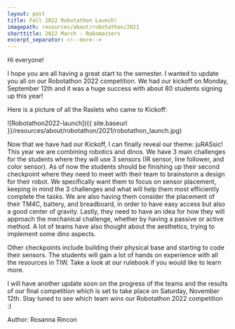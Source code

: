 ```yaml
---
layout: post
title: Fall 2022 Robotathon Launch!
imagepath: resources/about/robotathon/2021
shorttitle: 2022 March - Robomasters
excerpt_separator: <!--more-->
---
```


Hi everyone!

I hope you are all having a great start to the semester. I wanted to update you all on our Robotathon 2022 competition. We had our kickoff on Monday, September 12th and it was a huge success with about 80 students signing up this year! <!--more-->

Here is a picture of all the Raslets who came to Kickoff:

![Robotathon2022-launch]({{ site.baseurl }}/resources/about/robotathon/2021/robotathon_launch.jpg)


Now that we have had our Kickoff, I can finally reveal our theme: juRASsic! This year we are combining robotics and dinos. We have 3 main challenges for the students where they will use 3 sensors (IR sensor, line follower, and color sensor). As of now the students should be finishing up their second checkpoint where they need to meet with their team to brainstorm a design for their robot. We specifically want them to focus on sensor placement, keeping in mind the 3 challenges and what will help them most efficiently complete the tasks. We are also having them consider the placement of their TM4C, battery, and breadboard, in order to have easy access but also a good center of gravity. Lastly, they need to have an idea for how they will approach the mechanical challenge, whether by having a passive or active method. A lot of teams have also thought about the aesthetics, trying to implement some dino aspects. 

Other checkpoints include building their physical base and starting to code their sensors. The students will gain a lot of hands on experience with all the resources in TIW. Take a look at our rulebook if you would like to learn more. 

I will have another update soon on the progress of the teams and the results of our final competition which is set to take place on Saturday, November 12th. Stay tuned to see which team wins our Robotathon 2022 competition :)

Author: Rosanna Rincon
